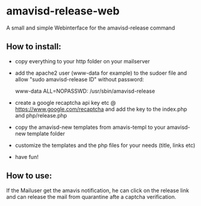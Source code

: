 # amavisd-release-web
A small and simple Webinterface for the amavisd-release command

## How to install:

- copy everything to your http folder on your mailserver
- add the apache2 user (www-data for example) to the sudoer file and allow "sudo amavisd-release ID" without password:

  www-data      ALL=NOPASSWD:   /usr/sbin/amavisd-release

- create a google recaptcha api key etc @ https://www.google.com/recaptcha and add the key to the index.php and php/release.php
- copy the amavisd-new templates from amavis-templ to your amavisd-new template folder
- customize the templates and the php files for your needs (title, links etc)
- have fun!

## How to use:

If the Mailuser get the amavis notification, he can click on the release link and can release the mail from quarantine afte a captcha verification.
